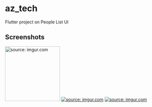 # az_tech

Flutter project on People List UI

## Screenshots
<a href="https://imgur.com/o6TBMSq"><img src="https://i.imgur.com/o6TBMSq.png" title="source: imgur.com" width = "180" /></a>
<a href="https://imgur.com/NZ5ri8s"><img src="https://i.imgur.com/NZ5ri8s.png" title="source: imgur.com" /></a>
<a href="https://imgur.com/1IU6LvT"><img src="https://i.imgur.com/1IU6LvT.png" title="source: imgur.com" /></a>
